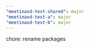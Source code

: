```yaml
---
"meetinaxd-test-shared": major
"meetinaxd-test-a": major
"meetinaxd-test-b": major
---
```


chore: rename packages
